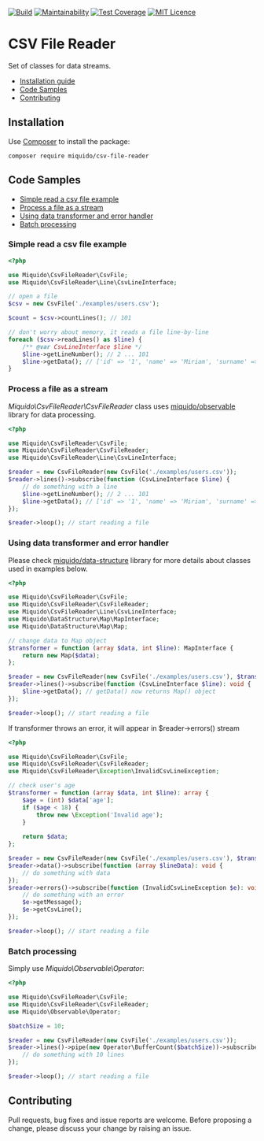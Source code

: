 [![Build](https://travis-ci.org/miquido/csv-file-reader.svg?branch=master)](https://travis-ci.org/miquido/observable)
[![Maintainability](https://api.codeclimate.com/v1/badges/d7b1addb4a14eab9cb48/maintainability)](https://codeclimate.com/github/miquido/csv-file-reader/maintainability)
[![Test Coverage](https://api.codeclimate.com/v1/badges/d7b1addb4a14eab9cb48/test_coverage)](https://codeclimate.com/github/miquido/csv-file-reader/test_coverage)
[![MIT Licence](https://badges.frapsoft.com/os/mit/mit.svg?v=103)](https://opensource.org/licenses/mit-license.php)

# CSV File Reader

Set of classes for data streams.

- [Installation guide](#installation)
- [Code Samples](#code-samples)
- [Contributing](#contributing)

## Installation 
Use [Composer](https://getcomposer.org) to install the package:

```shell
composer require miquido/csv-file-reader
```

## Code Samples
- [Simple read a csv file example](#simple-read-a-csv-file-example)
- [Process a file as a stream](#process-a-file-as-a-stream)
- [Using data transformer and error handler](#using-data-transformer)
- [Batch processing](#batch-processing)

### Simple read a csv file example
```php
<?php

use Miquido\CsvFileReader\CsvFile;
use Miquido\CsvFileReader\Line\CsvLineInterface;

// open a file
$csv = new CsvFile('./examples/users.csv');

$count = $csv->countLines(); // 101

// don't worry about memory, it reads a file line-by-line 
foreach ($csv->readLines() as $line) {
    /** @var CsvLineInterface $line */
    $line->getLineNumber(); // 2 ... 101
    $line->getData(); // ['id' => '1', 'name' => 'Miriam', 'surname' => 'Mccoy', 'age' => '79'] ...
}
```

### Process a file as a stream
*Miquido\CsvFileReader\CsvFileReader* class uses [miquido/observable](https://github.com/miquido/observable) library for data processing.   
```php
<?php

use Miquido\CsvFileReader\CsvFile;
use Miquido\CsvFileReader\CsvFileReader;
use Miquido\CsvFileReader\Line\CsvLineInterface;

$reader = new CsvFileReader(new CsvFile('./examples/users.csv'));
$reader->lines()->subscribe(function (CsvLineInterface $line) {
    // do something with a line
    $line->getLineNumber(); // 2 ... 101
    $line->getData(); // ['id' => '1', 'name' => 'Miriam', 'surname' => 'Mccoy', 'age' => '79'] ...
});

$reader->loop(); // start reading a file
```

### Using data transformer and error handler
Please check [miquido/data-structure](https://github.com/miquido/data-structure) library for more details about classes used in examples below. 
```php
<?php

use Miquido\CsvFileReader\CsvFile;
use Miquido\CsvFileReader\CsvFileReader;
use Miquido\CsvFileReader\Line\CsvLineInterface;
use Miquido\DataStructure\Map\MapInterface;
use Miquido\DataStructure\Map\Map;

// change data to Map object
$transformer = function (array $data, int $line): MapInterface {
    return new Map($data);
};

$reader = new CsvFileReader(new CsvFile('./examples/users.csv'), $transformer);
$reader->lines()->subscribe(function (CsvLineInterface $line): void {
    $line->getData(); // getData() now returns Map() object
});

$reader->loop(); // start reading a file

```

If transformer throws an error, it will appear in $reader->errors() stream

```php
<?php

use Miquido\CsvFileReader\CsvFile;
use Miquido\CsvFileReader\CsvFileReader;
use Miquido\CsvFileReader\Exception\InvalidCsvLineException;

// check user's age
$transformer = function (array $data, int $line): array {
    $age = (int) $data['age'];
    if ($age < 18) {
        throw new \Exception('Invalid age');
    }
    
    return $data;
};

$reader = new CsvFileReader(new CsvFile('./examples/users.csv'), $transformer);
$reader->data()->subscribe(function (array $lineData): void {
    // do something with data
});
$reader->errors()->subscribe(function (InvalidCsvLineException $e): void {
    // do something with an error
    $e->getMessage();
    $e->getCsvLine();
});

$reader->loop(); // start reading a file
``` 

### Batch processing
Simply use *Miquido\Observable\Operator*:
```php
<?php

use Miquido\CsvFileReader\CsvFile;
use Miquido\CsvFileReader\CsvFileReader;
use Miquido\Observable\Operator;

$batchSize = 10;

$reader = new CsvFileReader(new CsvFile('./examples/users.csv'));
$reader->lines()->pipe(new Operator\BufferCount($batchSize))->subscribe(function (array $lines): void {
    // do something with 10 lines
});

$reader->loop(); // start reading a file
```

## Contributing

Pull requests, bug fixes and issue reports are welcome.
Before proposing a change, please discuss your change by raising an issue.

